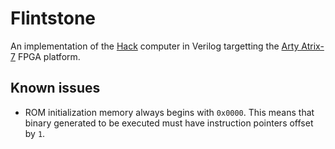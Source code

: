 # Flintstone

An implementation of the [Hack](https://www.nand2tetris.org/) computer in Verilog targetting the [Arty Atrix-7](https://store.digilentinc.com/arty-a7-artix-7-fpga-development-board-for-makers-and-hobbyists/) FPGA platform.

## Known issues
* ROM initialization memory always begins with `0x0000`. This means that binary generated to be executed must have instruction pointers offset by `1`.
